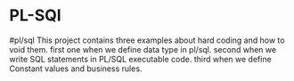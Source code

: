 # PL-SQl
#pl/sql This project contains three examples about hard coding and how to void them. 
first one when we define data type in pl/sql. second when we write SQL statements in PL/SQL executable code. 
third when we define Constant values and business rules.
